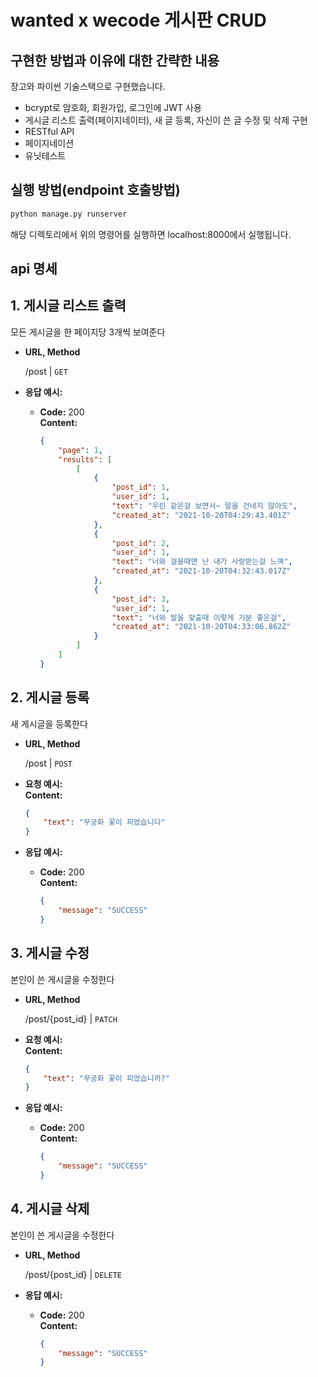 # wanted x wecode 게시판 CRUD

## 구현한 방법과 이유에 대한 간략한 내용

장고와 파이썬 기술스택으로 구현했습니다.
- bcrypt로 암호화, 회원가입, 로그인에 JWT 사용
- 게시글 리스트 출력(페이지네이터), 새 글 등록, 자신이 쓴 글 수정 및 삭제 구현 
- RESTful API
- 페이지네이션
- 유닛테스트 

## 실행 방법(endpoint 호출방법)

```python
python manage.py runserver
```
해당 디렉토리에서 위의 명령어를 실행하면 localhost:8000에서 실행됩니다. 
## api 명세

**1. 게시글 리스트 출력**
----
 모든 게시글을 한 페이지당 3개씩 보여준다

* **URL, Method**

  /post | `GET`

* **응답 예시:**

  * **Code:** 200 <br />
    **Content:**
    ```json
    {
        "page": 1,
        "results": [
            [
                {
                    "post_id": 1,
                    "user_id": 1,
                    "text": "우린 같은걸 보면서~ 말을 건네지 않아도",
                    "created_at": "2021-10-20T04:29:43.401Z"
                },
                {
                    "post_id": 2,
                    "user_id": 1,
                    "text": "너와 걸을때면 난 내가 사랑받는걸 느껴",
                    "created_at": "2021-10-20T04:32:43.017Z"
                },
                {
                    "post_id": 3,
                    "user_id": 1,
                    "text": "너와 발을 맞출때 이렇게 기분 좋은걸",
                    "created_at": "2021-10-20T04:33:06.862Z"
                }
            ]
        ]
    }
    ```

**2. 게시글 등록**
---
 새 게시글을 등록한다 

* **URL, Method**

  /post | `POST`

* **요청 예시:**  
    **Content:**
    ```json
    {
        "text": "무궁화 꽃이 피었습니다"
    }
    ```

* **응답 예시:**

  * **Code:** 200 <br />
    **Content:**
    ```json
    {
        "message": "SUCCESS"
    }
    ```


**3. 게시글 수정**
---
본인이 쓴 게시글을 수정한다

* **URL, Method**

  /post/{post_id} | `PATCH`

* **요청 예시:**  
    **Content:**
    ```json
    {
        "text": "무궁화 꽃이 피었습니까?"
    }
    ```

* **응답 예시:**

  * **Code:** 200 <br />
    **Content:**
    ```json
    {
        "message": "SUCCESS"
    }
    ```

**4. 게시글 삭제**
---
본인이 쓴 게시글을 수정한다

* **URL, Method**

  /post/{post_id} | `DELETE`

* **응답 예시:**

  * **Code:** 200 <br />
    **Content:**
    ```json
    {
        "message": "SUCCESS"
    }
    ```
